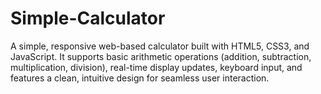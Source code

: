 # Simple-Calculator
A simple, responsive web-based calculator built with HTML5, CSS3, and JavaScript. It supports basic arithmetic operations (addition, subtraction, multiplication, division), real-time display updates, keyboard input, and features a clean, intuitive design for seamless user interaction.
